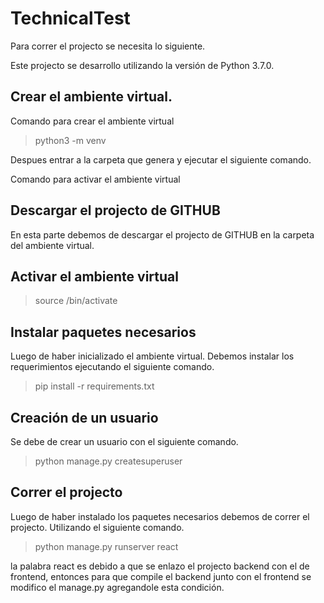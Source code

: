 # TechnicalTest

Para correr el projecto se necesita lo siguiente.

Este projecto se desarrollo utilizando la versión de Python 3.7.0.

##  Crear el ambiente virtual.

Comando para crear el ambiente virtual

> python3 -m venv <nombre>

Despues entrar a la carpeta que genera y ejecutar el siguiente comando.

Comando para activar el ambiente virtual

## Descargar el projecto de GITHUB

En esta parte debemos de descargar el projecto de GITHUB en la carpeta del ambiente virtual.

## Activar el ambiente virtual

> source <nombre>/bin/activate

##  Instalar paquetes necesarios

Luego de haber inicializado el ambiente virtual. Debemos instalar los requerimientos ejecutando el siguiente comando.

> pip install -r requirements.txt

## Creación de un usuario

Se debe de crear un usuario con el siguiente comando.

> python manage.py createsuperuser

##  Correr el projecto

Luego de haber instalado los paquetes necesarios debemos de correr el projecto. Utilizando el siguiente comando.

> python manage.py runserver react

la palabra react es debido a que se enlazo el projecto backend con el de frontend, entonces para que compile el backend junto con el frontend se modifico el manage.py agregandole esta condición.




